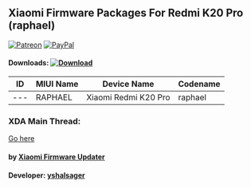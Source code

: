 ## Xiaomi Firmware Packages For Redmi K20 Pro (raphael)

[![Patreon](https://img.shields.io/badge/Patreon-Donate-red.svg)](https://www.patreon.com/XiaomiFirmwareUpdater)
[![PayPal](https://img.shields.io/badge/PayPal-Donate-blue.svg)](https://www.paypal.me/yshalsager)

#### Downloads: [![Download](https://img.shields.io/badge/Downloads-Here-orange.svg)](https://xiaomifirmwareupdater.com/#stable)

| ID | MIUI Name | Device Name | Codename |
| --- | --- | --- | --- |
| --- | RAPHAEL | Xiaomi Redmi K20 Pro | raphael |

### XDA Main Thread:
[Go here](https://forum.xda-developers.com/android/software-hacking/devices-xiaomi-firmware-updater-t3741446)

#### by [Xiaomi Firmware Updater](https://github.com/XiaomiFirmwareUpdater)
#### Developer: [yshalsager](https://github.com/yshalsager)
